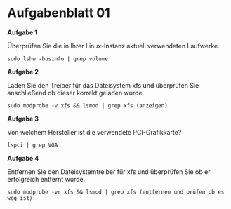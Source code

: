 # Aufgabenblatt 01

**Aufgabe 1**

Überprüfen Sie die in Ihrer Linux-Instanz aktuell verwendeten Laufwerke.<br />

`sudo lshw -businfo | grep volume`

**Aufgabe 2**

Laden Sie den Treiber für das Dateisystem xfs und überprüfen Sie anschließend ob dieser korrekt geladen wurde.<br />

`sudo modprobe -v xfs && lsmod | grep xfs (anzeigen)`

**Aufgabe 3**

Von welchem Hersteller ist die verwendete PCI-Grafikkarte?<br />

`lspci | grep VGA`

**Aufgabe 4**

Entfernen Sie den Dateisystemtreiber für xfs und überprüfen Sie ob er erfolgreich entfernt wurde.<br />

`sudo modprobe -vr xfs && lsmod | grep xfs (entfernen und prüfen ob es weg ist)`
